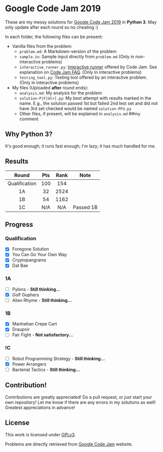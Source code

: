 # Google Code Jam 2019
These are my messy solutions for [Google Code Jam 2019](https://codingcompetitions.withgoogle.com/codejam/archive/2019) in **Python 3**. May only update after each round so no cheating :)

In each folder, the following files can be present:
* Vanilla files from the problem:
  * `problem.md`: A Markdown-version of the problem
  * `sample.in`: Sample input directly from `problem.md` (Only in non-interactive problems)
  * `interactive_runner.py`: [Interactive runner](https://storage.googleapis.com/coding-competitions.appspot.com/interactive_runner.py) offered by Code Jam. See explanation on [Code Jam FAQ](https://codingcompetitions.withgoogle.com/codejam/faq). (Only in interactive problems)
  * `testing_tool.py`: Testing tool offered by an interactive problem. (Only in interactive problems)
* My files (Uploaded **after** round ends):
  * `analysis.md`: My analysis for the problem
  * `solution-P|F|U[+].py`: My best attempt with results marked in the name. E.g., the solution passed 1st but failed 2nd test set and did not have 3rd set checked would be named `solution-PFU.py`
  * Other files, if present, will be explained in `analysis.md`
##my comment
## Why Python 3?
It's good enough; it runs fast enough; I'm lazy; it has much handled for me.

## Results
| Round         | Pts | Rank | Note      |
| :-----------: | :-: | :--: | :-------: |
| Qualification | 100 | 154  |           |
| 1A            | 32  | 2524 |           |
| 1B            | 54  | 1162 |           |
| 1C            | N/A | N/A  | Passed 1B |

## Progress
### Qualification
- [x] Foregone Solution
- [x] You Can Go Your Own Way
- [x] Cryptopangrams
- [x] Dat Bae

### 1A
- [ ] Pylons - **Still thinking...**
- [x] Golf Gophers
- [ ] Alien Rhyme - **Still thinking...**

### 1B
- [x] Manhattan Crepe Cart
- [x] Draupnir
- [ ] Fair Fight - **Not satisfactory...**

### !C
- [ ] Robot Programming Strategy - **Still thinking...**
- [x] Power Arrangers
- [ ] Bacterial Tactics - **Still thinking...**

<!--
### 2
- [ ]
- [ ]
- [ ]
-->

## Contribution!
Contributions are greatly appreciated! Do a pull request, or just start your own repository! Let me know if there are any errors in my solutions as well! Greatest appreciations in advance!

## License
This work is licensed under [GPLv3](LICENSE).

Problems are directly retrieved from [Google Code Jam](https://codingcompetitions.withgoogle.com/codejam) website.
